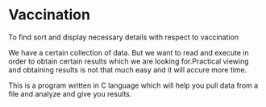 # Vaccination
To find sort and display necessary details with respect to vaccination 

We have a certain collection of data. But we want to read and execute in order to obtain certain results which we are looking for.Practical viewing and obtaining results is not that much easy and it will accure more time.

This is a program written in C language which will help you pull data from a file and analyze and give you results.
